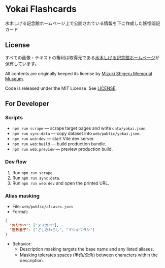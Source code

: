 # Yokai Flashcards

水木しげる記念館ホームページ上で公開されている情報を下に作成した妖怪暗記カード

## License

すべての画像・テキストの権利は取得元である[水木しげる記念館ホームページ](https://mizuki.sakaiminato.net/road/)が保有しています。

All contents are originally keeped its license by [Mizuki Shigeru Memorial Museum](https://mizuki.sakaiminato.net/road/).

Code is released under the MIT License. See [LICENSE](./LICENSE).


## For Developer

### Scripts
- `npm run scrape` — scrape target pages and write `data/yokai.json`.
- `npm run sync:data` — copy dataset into `web/public/yokai.json`.
- `npm run web:dev` — start Vite dev server.
- `npm run web:build` — build production bundle.
- `npm run web:preview` — preview production build.

### Dev flow
1. Run `npm run scrape`.
2. Run `npm run sync:data`.
3. Run `npm run web:dev` and open the printed URL.

### Alias masking
- File: `web/public/aliases.json`
- Format:

```json
{
  "ぬりかべ": ["ヌリカベ"],
  "座敷童子": ["ざしきわらし", "ザシキワラシ"]
}
```

- Behavior:
  - Description masking targets the base name and any listed aliases.
  - Masking tolerates spaces (半角/全角) between characters within the description.

